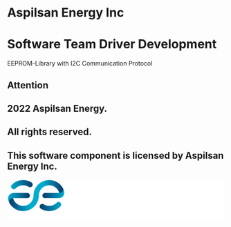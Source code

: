 # Aspilsan Energy Inc
# Software Team Driver Development

 EEPROM-Library with I2C Communication Protocol

 ## Attention

 ## 2022 Aspilsan Energy.
 ## All rights reserved.

 ## This software component is licensed by Aspilsan Energy Inc.

 ![aspilsan-en-white](aspilsan-en-white.svg)
